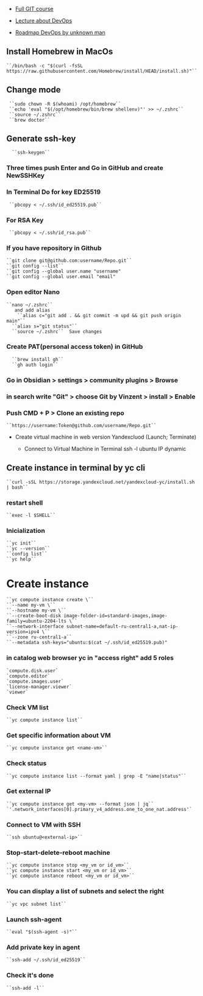 - [Full GIT course](https://youtu.be/O00FTZDxD0o?si=q1U6wC2giKM19oxM)

- [Lecture about DevOps](https://youtube.com/playlist?list=PLLELLTvDgUQ-iwnE9coLhb-ynyZUGzW6q&si=1YMwzEh2zhHRH_p7)

- [Roadmap DevOps by unknown man](https://youtu.be/2FsmJrorp9Q?si=FB-ew2L4uOU33J2R)
## Install Homebrew in MacOs
    ``/bin/bash -c "$(curl -fsSL https://raw.githubusercontent.com/Homebrew/install/HEAD/install.sh)"``

## Change mode
     ``sudo chown -R $(whoami) /opt/homebrew``
     ``echo 'eval "$(/opt/homebrew/bin/brew shellenv)"' >> ~/.zshrc``
     ``source ~/.zshrc``
     ``brew doctor``

## Generate ssh-key
      ``ssh-keygen``
### Three times push Enter and Go in GitHub and create NewSSHKey
### In Terminal Do for key ED25519
     ``pbcopy < ~/.ssh/id_ed25519.pub``
### For RSA Key
     ``pbcopy < ~/.ssh/id_rsa.pub``

### If you have repository in Github
    ``git clone git@github.com:username/Repo.git``
    ``git config --list``
    ``git config --global user.name "username"
    ``git config --global user.email "email"
### Open editor Nano
    ``nano ~/.zshrc``
       and add alias
        ``alias c="git add . && git commit -m upd && git push origin main"``
      ``alias s="git status"``
      ``source ~/.zshrc``  Save changes
### Create PAT(personal access token) in GitHub
      ``brew install gh``
      ``gh auth login``

### Go in Obsidian > settings > community plugins > Browse
### in search write "Git" > choose Git by Vinzent > install > Enable
### Push CMD + P > Clone an existing repo
    ``https://username:Token@github.com/username/Repo.git`` 
     
     
- Create virtual machine in web version Yandexcluod (Launch; Terminate)

    - Connect to Virtual Machine in Terminal  ssh -l ubuntu IP dynamic
## Create instance in terminal by yc cli
    ``curl -sSL https://storage.yandexcloud.net/yandexcloud-yc/install.sh | bash``
### restart shell
    ``exec -l $SHELL``
### Inicialization
    ``yc init``
    ``yc --version``
    ``config list``
    ``yc help``
# Create instance
    ``yc compute instance create \``
    ``--name my-vm \``
    ``--hostname my-vm \``
    ``--create-boot-disk image-folder-id=standard-images,image-family=ubuntu-2204-lts \``
    ``--network-interface subnet-name=default-ru-central1-a,nat-ip-version=ipv4 \``
    ``--zone ru-central1-a``
    ``--metadata ssh-keys="ubuntu:$(cat ~/.ssh/id_ed25519.pub)"
### in catalog web browser yc in "access right" add 5 roles
    `compute.disk.user`
    `compute.editor`
    `compute.images.user`
    `license-manager.viewer`
    `viewer`
### Check VM list
    ``yc compute instance list``
### Get specific information about VM
    ``yc compute instance get <name-vm>``
### Check status
    ``yc compute instance list --format yaml | grep -E "name|status"``
### Get external IP
    ``yc compute instance get <my-vm> --format json | jq``
    `'.network_interfaces[0].primary_v4_address.one_to_one_nat.address'`

### Connect to VM with SSH
    ``ssh ubuntu@<external-ip>``
### Stop-start-delete-reboot machine
    ``yc compute instance stop <my_vm or id_vm>``
    ``yc compute instance start <my_vm or id_vm>``
    ``yc compute instance reboot <my_vm or id_vm>``
### You can display a list of subnets and select the right
    ``yc vpc subnet list``
### Launch ssh-agent
    ``eval "$(ssh-agent -s)"``
### Add private key in agent
    ``ssh-add ~/.ssh/id_ed25519``
### Check it's done
    ``ssh-add -l``